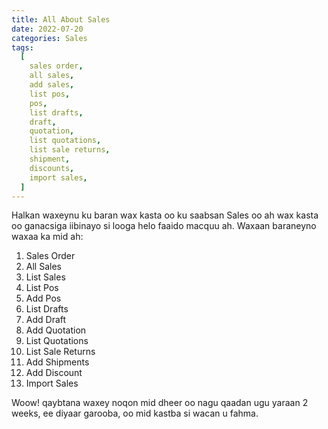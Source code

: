 ```yaml
---
title: All About Sales
date: 2022-07-20
categories: Sales
tags:
  [
    sales order,
    all sales,
    add sales,
    list pos,
    pos,
    list drafts,
    draft,
    quotation,
    list quotations,
    list sale returns,
    shipment,
    discounts,
    import sales,
  ]
---
```


Halkan waxeynu ku baran wax kasta oo ku saabsan Sales oo ah wax kasta oo ganacsiga iibinayo si looga helo faaido macquu ah. Waxaan baraneyno waxaa ka mid ah:

1. Sales Order
2. All Sales
3. List Sales
4. List Pos
5. Add Pos
6. List Drafts
7. Add Draft
8. Add Quotation
9. List Quotations
10. List Sale Returns
11. Add Shipments
12. Add Discount
13. Import Sales

Woow! qaybtana waxey noqon mid dheer oo nagu qaadan ugu yaraan 2 weeks, ee diyaar garooba, oo mid kastba si wacan u fahma.
